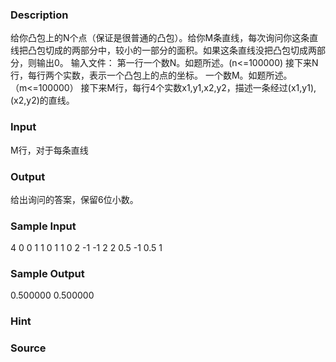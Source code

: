 
### Description
给你凸包上的N个点（保证是很普通的凸包）。给你M条直线，每次询问你这条直线把凸包切成的两部分中，较小的一部分的面积。如果这条直线没把凸包切成两部分，则输出0。 输入文件： 第一行一个数N。如题所述。(n<=100000) 接下来N行，每行两个实数，表示一个凸包上的点的坐标。 一个数M。如题所述。（m<=100000） 接下来M行，每行4个实数x1,y1,x2,y2，描述一条经过(x1,y1),(x2,y2)的直线。
### Input
M行，对于每条直线
### Output
给出询问的答案，保留6位小数。
### Sample Input
4
0 0
1 1
0 1
1 0
2
-1 -1 2 2
0.5 -1 0.5 1


### Sample Output
0.500000
0.500000


### Hint

### Source
